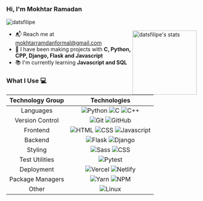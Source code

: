 ### Hi, I'm Mokhtar Ramadan

![datsfilipe](https://komarev.com/ghpvc/?username=mokhtarmramadan&color=22272e)

<img align="right" height="170em" src="https://github-readme-stats.vercel.app/api?username=mokhtarmramadan&show_icons=true&border_radius=5&theme=github_dark_dimmed" alt="datsfilipe's stats"/>

- :mailbox_with_mail: Reach me at <a href="mailto:contato@datsfilipe.dev" target="_blank">mokhtarramdanformal@gmail.com
- :briefcase: I have been making projects with **C, Python, CPP, Django, Flask and Javascript** 
- :books: I'm currently learning **Javascript and SQL**

### What I Use :computer:

| Technology Group | Technologies |
| :---: | :---: |
| Languages | ![Python](https://img.shields.io/badge/-Python-22272e?logo=python) ![C](https://img.shields.io/badge/-C-22272e?logo=c) ![C++](https://img.shields.io/badge/-C++-22272e?logo=cpp) 
| Version Control | ![Git](https://img.shields.io/badge/-Git-22272e?logo=git) ![GitHub](https://img.shields.io/badge/-GitHub-22272e?logo=github)  |
| Frontend | ![HTML](https://img.shields.io/badge/-HTML-22272e?logo=html) ![CSS](https://img.shields.io/badge/-CSS-22272e?logo=css) ![Javascript](https://img.shields.io/badge/-Javascript-22272e?logo=javascript) |
| Backend | ![Flask](https://img.shields.io/badge/-Flask-22272e?logo=node.flask)  ![Django](https://img.shields.io/badge/-Django-22272e?logo=django)  |
| Styling | ![Sass](https://img.shields.io/badge/-Sass-22272e?logo=sass)  ![CSS](https://img.shields.io/badge/-CSS-22272e?logo=css) 
| Test Utilities | ![Pytest](https://img.shields.io/badge/-Pytest-22272e?logo=pytest) |
| Deployment | ![Vercel](https://img.shields.io/badge/-Vercel-22272e?logo=vercel) ![Netlify](https://img.shields.io/badge/-Netlify-22272e?logo=netlify) |
| Package Managers |  ![Yarn](https://img.shields.io/badge/-Yarn-22272e?logo=yarn) ![NPM](https://img.shields.io/badge/-NPM-22272e?logo=npm) |
| Other | ![Linux](https://img.shields.io/badge/-Linux-22272e?logo=linux)  

